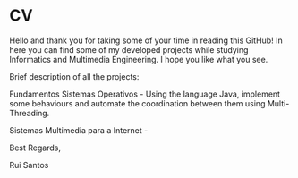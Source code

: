 # CV

Hello and thank you for taking some of your time in reading this GitHub!
In here you can find some of my developed projects while studying Informatics and Multimedia Engineering.
I hope you like what you see.

Brief description of all the projects:

Fundamentos Sistemas Operativos - Using the language Java, implement some behaviours and automate the coordination between them using Multi-Threading.

Sistemas Multimedia para a Internet - 

Best Regards,

Rui Santos
